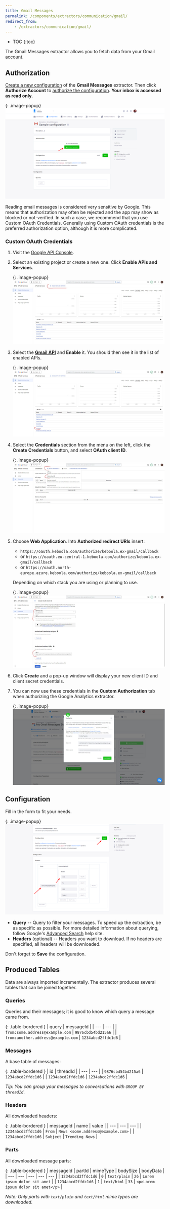 ```yaml
---
title: Gmail Messages
permalink: /components/extractors/communication/gmail/
redirect_from:
    - /extractors/communication/gmail/
---
```


* TOC
{:toc}

The Gmail Messages extractor allows you to fetch data from your Gmail account.

## Authorization
[Create a new configuration](/components/#creating-component-configuration) of the **Gmail Messages** extractor.
Then click **Authorize Account** to [authorize the configuration](/components/#authorization). 
**Your inbox is accessed as read only.**

{: .image-popup}
![Gmail - authorize account](/components/extractors/communication/gmail/gmail-1.png)

Reading email messages is considered very sensitive by Google. This means that authorization may often be rejected and 
the app may show as blocked or not-verified. In such a case, we recommend that you use Custom OAuth Credentials. Generally using
Custom OAuth credentials is the preferred authorization option, although it is more complicated.

### Custom OAuth Credentials

1. Visit the [Google API Console](https://console.developers.google.com/).
2. Select an existing project or create a new one. Click **Enable APIs and Services**.
 
    {: .image-popup}
    ![Screenshot - Google API Console - Project](/components/extractors/communication/gmail/google_console_enable.png)

3. Select the [**Gmail API**](https://console.cloud.google.com/apis/library/gmail.googleapis.com) and **Enable** it. You should 
then see it in the list of enabled APIs.
 
    {: .image-popup}
    ![Screenshot - Google API Console - API list](/components/extractors/communication/gmail/google_console_apis.png)
    
4. Select the **Credentials** section from the menu on the left, click the **Create Credentials** button, and select **OAuth client ID**.
  
    {: .image-popup}
    ![Screenshot - Google API Console - Create Credentials](/components/extractors/communication/gmail/google_console_credentials.png)
    
5. Choose **Web Application**. Into **Authorized redirect URIs** insert:
    - `https://oauth.keboola.com/authorize/keboola.ex-gmail/callback`
    - or `https://oauth.eu-central-1.keboola.com/authorize/keboola.ex-gmail/callback`
    - or `https://oauth.north-europe.azure.keboola.com/authorize/keboola.ex-gmail/callback`

    Depending on which stack you are using or planning to use.

    {: .image-popup}
    ![Screenshot - Google API Console - Fill Credentials](/components/extractors/communication/gmail/google_console_detail.png)

6. Click **Create** and a pop-up window will display your new client ID and client secret credentials.
7. You can now use these credentials in the **Custom Authorization** tab when authorizing the Google Analytics extractor.
 
    {: .image-popup}
    ![Screenshot - Custom Authorization](/components/extractors/communication/gmail/custom-credentials.png)

## Configuration
Fill in the form to fit your needs.

{: .image-popup}
![Gmail - configure queries](/components/extractors/communication/gmail/gmail-2.png)

- **Query** -- Query to filter your messages. To speed up the extraction, be as specific as possible. 
For more detailed information about querying, follow Google's [Advanced Search](https://support.google.com/mail/answer/7190?hl=en) help site.
- **Headers** (optional) -- Headers you want to download. If no headers are specified, all headers will be downloaded.

Don't forget to **Save** the configuration.

## Produced Tables
Data are always imported incrementally. The extractor produces several tables that can be joined together.

### Queries
Queries and their messages; it is good to know which query a message came from.

{: .table-bordered }
| query | messageId |
| --- | --- |
| `from:some.address@example.com` | `9876cbd54bd215a6` |
| `from:another.address@example.com` | `1234abcd2ffdc1d6` |

### Messages
A base table of messages:

{: .table-bordered }
| id | threadId |
| --- | --- |
| `9876cbd54bd215a6` | `1234abcd2ffdc1d6` |
| `1234abcd2ffdc1d6` | `1234abcd2ffdc1d6` |

*Tip: You can group your messages to conversations with `GROUP BY threadId`*.

### Headers
All downloaded headers:

{: .table-bordered }
| messageId | name | value |
| --- | --- | --- |
| `1234abcd2ffdc1d6` | `From` | `News <some.address@example.com>` |
| `1234abcd2ffdc1d6` | `Subject` | `Trending News` |

### Parts
All downloaded message parts:

{: .table-bordered }
| messageId | partId | mimeType | bodySize | bodyData |
| --- | --- | --- | --- | --- |
| `1234abcd2ffdc1d6` | `0` | `text/plain` | `26` | `Lorem ipsum dolor sit amet` |
| `1234abcd2ffdc1d6` | `1` | `text/html` | `33` | `<p>Lorem ipsum dolor sit amet</p>` |

*Note: Only parts with `text/plain` and `text/html` mime types are downloaded.*

